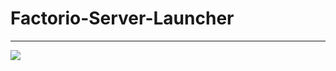 # Factorio-Server-Launcher
--------------------------
<img src="https://travis-ci.org/Limmek/Factorio-Server-Launcher.svg?branch=master">